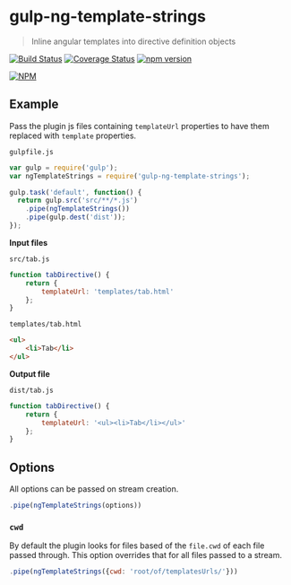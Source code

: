 # gulp-ng-template-strings
> Inline angular templates into directive definition objects

[![Build Status](https://travis-ci.org/devm33/gulp-ng-template-strings.svg?branch=master)](https://travis-ci.org/devm33/gulp-ng-template-strings)
[![Coverage Status](https://coveralls.io/repos/devm33/gulp-ng-template-strings/badge.svg?branch=master&service=github)](https://coveralls.io/github/devm33/gulp-ng-template-strings?branch=master)
[![npm version](https://badge.fury.io/js/gulp-ng-template-strings.svg)](http://badge.fury.io/js/gulp-ng-template-strings)

[![NPM](https://nodei.co/npm/gulp-ng-template-strings.png)](https://nodei.co/npm/gulp-ng-template-strings/)

## Example

Pass the plugin js files containing `templateUrl` properties to have them
replaced with `template` properties.

`gulpfile.js`

```js
var gulp = require('gulp');
var ngTemplateStrings = require('gulp-ng-template-strings');

gulp.task('default', function() {
  return gulp.src('src/**/*.js')
    .pipe(ngTemplateStrings())
    .pipe(gulp.dest('dist'));
});
```

**Input files**

`src/tab.js`

```js
function tabDirective() {
    return {
        templateUrl: 'templates/tab.html'
    };
}
```

`templates/tab.html`

```html
<ul>
    <li>Tab</li>
</ul>
```

**Output file**

`dist/tab.js`

```js
function tabDirective() {
    return {
        templateUrl: '<ul><li>Tab</li></ul>'
    };
}
```

## Options

All options can be passed on stream creation.

```js
.pipe(ngTemplateStrings(options))
```

### `cwd`

By default the plugin looks for files based of the `file.cwd` of each file
passed through. This option overrides that for all files passed to a stream.

```js
.pipe(ngTemplateStrings({cwd: 'root/of/templatesUrls/'}))
```
